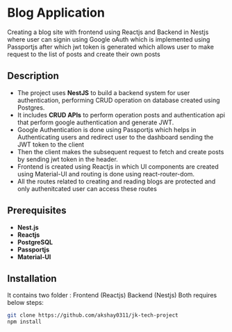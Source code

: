 # Blog Application

Creating a blog site with frontend using Reactjs and Backend in Nestjs where user can signin using Google oAuth which is implemented using Passportjs after which jwt token is generated which allows user to make request to the list of posts and create their own posts


## Description

- The project uses **NestJS** to build a backend system for user authentication, performing CRUD operation on database created using Postgres.
- It includes **CRUD APIs** to perform operation posts and authentication api that perform google authentication and generate JWT.
- Google Authentication is done using Passportjs which helps in Authenticating users and redirect user to the dashboard sending the JWT token to the client
- Then the client makes the subsequent request to fetch and create posts by sending jwt token in the header.
- Frontend is created using Reactjs in which UI components are created using Material-UI and routing is done using react-router-dom.
- All the routes related to creating and reading blogs are protected and only authenitcated user can access these routes

## Prerequisites

- **Nest.js**
- **Reactjs**
- **PostgreSQL**
- **Passportjs**
- **Material-UI**

## Installation

It contains two folder : Frontend (Reactjs) Backend (Nestjs)
Both requires below steps:

```sh
git clone https://github.com/akshay0311/jk-tech-project
npm install
